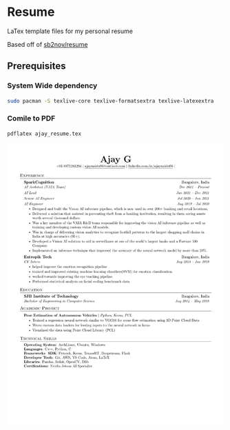 # Resume
LaTex template files for my personal resume

Based off of [sb2nov/resume](https://github.com/sb2nov/resume/)

## Prerequisites

### System Wide dependency

```bash
sudo pacman -S texlive-core texlive-formatsextra texlive-latexextra
```

### Comile to PDF

```bash
pdflatex ajay_resume.tex
```

![Resume Preview](resume.jpg)
